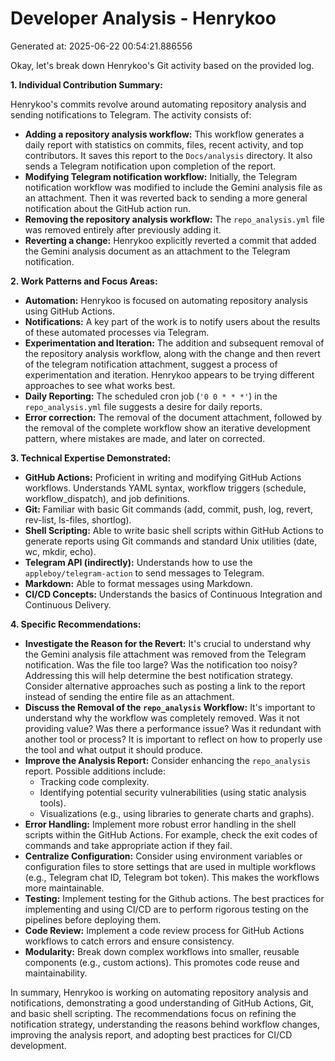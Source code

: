 # Developer Analysis - Henrykoo
Generated at: 2025-06-22 00:54:21.886556

Okay, let's break down Henrykoo's Git activity based on the provided log.

**1. Individual Contribution Summary:**

Henrykoo's commits revolve around automating repository analysis and sending notifications to Telegram.  The activity consists of:

*   **Adding a repository analysis workflow:** This workflow generates a daily report with statistics on commits, files, recent activity, and top contributors. It saves this report to the `Docs/analysis` directory. It also sends a Telegram notification upon completion of the report.
*   **Modifying Telegram notification workflow:** Initially, the Telegram notification workflow was modified to include the Gemini analysis file as an attachment. Then it was reverted back to sending a more general notification about the GitHub action run.
*   **Removing the repository analysis workflow:** The `repo_analysis.yml` file was removed entirely after previously adding it.
*   **Reverting a change:**  Henrykoo explicitly reverted a commit that added the Gemini analysis document as an attachment to the Telegram notification.

**2. Work Patterns and Focus Areas:**

*   **Automation:** Henrykoo is focused on automating repository analysis using GitHub Actions.
*   **Notifications:**  A key part of the work is to notify users about the results of these automated processes via Telegram.
*   **Experimentation and Iteration:** The addition and subsequent removal of the repository analysis workflow, along with the change and then revert of the telegram notification attachment, suggest a process of experimentation and iteration. Henrykoo appears to be trying different approaches to see what works best.
*   **Daily Reporting:** The scheduled cron job (`'0 0 * * *'`) in the `repo_analysis.yml` file suggests a desire for daily reports.
*   **Error correction:** The removal of the document attachment, followed by the removal of the complete workflow show an iterative development pattern, where mistakes are made, and later on corrected.

**3. Technical Expertise Demonstrated:**

*   **GitHub Actions:** Proficient in writing and modifying GitHub Actions workflows.  Understands YAML syntax, workflow triggers (schedule, workflow_dispatch), and job definitions.
*   **Git:** Familiar with basic Git commands (add, commit, push, log, revert, rev-list, ls-files, shortlog).
*   **Shell Scripting:**  Able to write basic shell scripts within GitHub Actions to generate reports using Git commands and standard Unix utilities (date, wc, mkdir, echo).
*   **Telegram API (indirectly):** Understands how to use the `appleboy/telegram-action` to send messages to Telegram.
*   **Markdown:** Able to format messages using Markdown.
*   **CI/CD Concepts:** Understands the basics of Continuous Integration and Continuous Delivery.

**4. Specific Recommendations:**

*   **Investigate the Reason for the Revert:**  It's crucial to understand why the Gemini analysis file attachment was removed from the Telegram notification.  Was the file too large? Was the notification too noisy? Addressing this will help determine the best notification strategy. Consider alternative approaches such as posting a link to the report instead of sending the entire file as an attachment.
*   **Discuss the Removal of the `repo_analysis` Workflow:**  It's important to understand why the workflow was completely removed. Was it not providing value? Was there a performance issue?  Was it redundant with another tool or process? It is important to reflect on how to properly use the tool and what output it should produce.
*   **Improve the Analysis Report:** Consider enhancing the `repo_analysis` report.  Possible additions include:
    *   Tracking code complexity.
    *   Identifying potential security vulnerabilities (using static analysis tools).
    *   Visualizations (e.g., using libraries to generate charts and graphs).
*   **Error Handling:** Implement more robust error handling in the shell scripts within the GitHub Actions.  For example, check the exit codes of commands and take appropriate action if they fail.
*   **Centralize Configuration:**  Consider using environment variables or configuration files to store settings that are used in multiple workflows (e.g., Telegram chat ID, Telegram bot token). This makes the workflows more maintainable.
*   **Testing:** Implement testing for the Github actions. The best practices for implementing and using CI/CD are to perform rigorous testing on the pipelines before deploying them.
*   **Code Review:** Implement a code review process for GitHub Actions workflows to catch errors and ensure consistency.
*   **Modularity:** Break down complex workflows into smaller, reusable components (e.g., custom actions). This promotes code reuse and maintainability.

In summary, Henrykoo is working on automating repository analysis and notifications, demonstrating a good understanding of GitHub Actions, Git, and basic shell scripting. The recommendations focus on refining the notification strategy, understanding the reasons behind workflow changes, improving the analysis report, and adopting best practices for CI/CD development.

